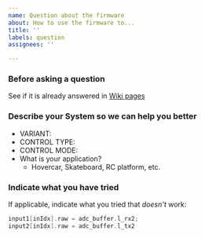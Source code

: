 ```yaml
---
name: Question about the firmware
about: How to use the firmware to...
title: ''
labels: question
assignees: ''

---
```


### Before asking a question
See if it is already answered in [Wiki pages](https://github.com/EFeru/hoverboard-firmware-hack-FOC/wiki)

### Describe your System so we can help you better
- VARIANT:
- CONTROL TYPE:
- CONTROL MODE:
- What is your application?
    - Hovercar, Skateboard, RC platform, etc.

### Indicate what you have tried
If applicable, indicate what you tried that _doesn't_ work:

```c
input1[inIdx].raw = adc_buffer.l_rx2;
input2[inIdx].raw = adc_buffer.l_tx2
```
